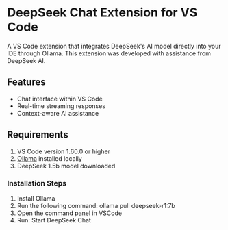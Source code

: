# DeepSeek Chat Extension for VS Code

A VS Code extension that integrates DeepSeek's AI model directly into your IDE through Ollama. This extension was developed with assistance from DeepSeek AI.

## Features

- Chat interface within VS Code
- Real-time streaming responses
- Context-aware AI assistance

## Requirements

1. VS Code version 1.60.0 or higher
2. [Ollama](https://ollama.ai/) installed locally
3. DeepSeek 1.5b model downloaded

### Installation Steps

1. Install Ollama
2. Run the following command: ollama pull deepseek-r1:7b
3. Open the command panel in VSCode
4. Run: Start DeepSeek Chat
